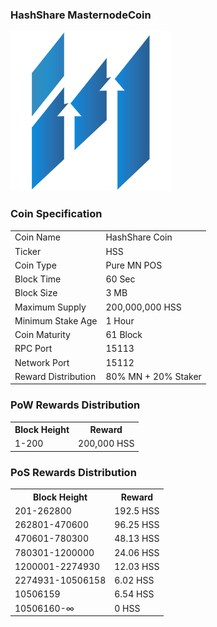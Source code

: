### HashShare MasternodeCoin

<a href='http://github.com/hss5747/HashShare-Core/releases' target='_blank'>
<img src='https://raw.githubusercontent.com/hss5747/HashShare-Core/master/src/qt/res/images/hss.png'></img>
</a>

### Coin Specification


<table>
<tr><td>Coin Name</td><td>HashShare Coin</td></tr>
<tr><td>Ticker</td><td>HSS</td></tr>
<tr><td>Coin Type</td><td>Pure MN POS</td></tr>
<tr><td>Block Time</td><td>60 Sec</td></tr>
<tr><td>Block Size</td><td>3 MB</td></tr>
<tr><td>Maximum Supply</td><td>200,000,000 HSS</td></tr>
<tr><td>Minimum Stake Age</td><td>1 Hour</td></tr>
<tr><td>Coin Maturity</td><td>61 Block</td></tr>
<tr><td>RPC Port</td><td>15113</td></tr>
<tr><td>Network Port</td><td>15112</td></tr>
<tr><td>Reward Distribution</td><td>80% MN + 20% Staker</td></tr>
</table>

### PoW Rewards Distribution

<table>
<th>Block Height</th><th>Reward</th>
<tr><td>1-200</td><td>200,000 HSS</td></tr>
</table>

### PoS Rewards Distribution

<table>
<th>Block Height</th><th>Reward</th>
<tr><td>201-262800</td><td>192.5 HSS</td></tr>
<tr><td>262801-470600</td><td>96.25 HSS</td></tr>
<tr><td>470601-780300</td><td>48.13 HSS</td></tr>
<tr><td>780301-1200000</td><td>24.06 HSS</td></tr>
<tr><td>1200001-2274930</td><td>12.03 HSS</td></tr>
<tr><td>2274931-10506158</td><td>6.02 HSS</td></tr>
<tr><td>10506159</td><td>6.54 HSS</td></tr>
<tr><td>10506160-∞</td><td>0 HSS</td></tr>
</table>
